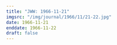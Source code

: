 ```yaml
---
title: "JWW: 1966-11-21"
imgsrc: "/img/journal/1966/11/21-22.jpg"
date: 1966-11-21
enddate: 1966-11-22
draft: false
---
```


<!-- fix pre-formatted input -->
